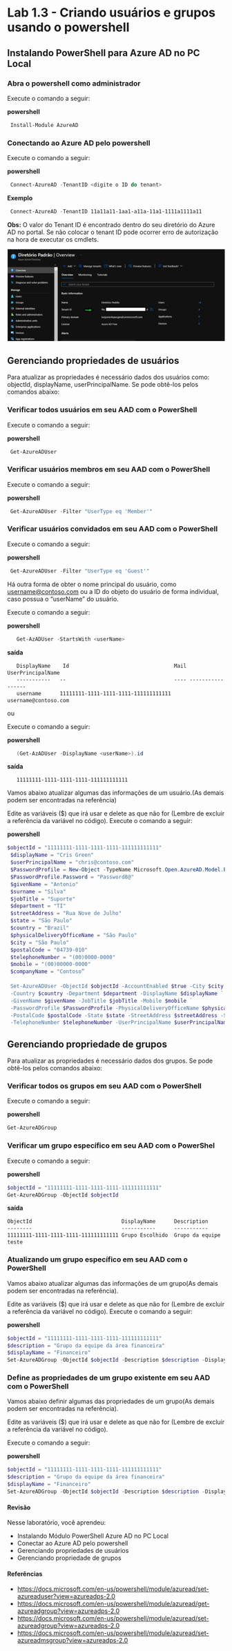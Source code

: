 # Lab 1.3 - Criando usuários e grupos usando o powershell

## Instalando PowerShell para Azure AD no PC Local

### Abra o powershell como administrador

Execute o comando a seguir:


 **powershell** 
  ```powershell
   Install-Module AzureAD
   ```

### Conectando ao Azure AD pelo powershell

Execute o comando a seguir:


 **powershell** 
  ```powershell
   Connect-AzureAD -TenantID <digite o ID do tenant>
   ```
 **Exemplo** 
  ```powershell
   Connect-AzureAD -TenantID 11a11a11-1aa1-a11a-11a1-1111a1111a11
   ```

**Obs:** O valor do Tenant ID é encontrado dentro do seu diretório do Azure AD no portal. Se não colocar o tenant ID pode ocorrer erro de autorização na hora de executar os cmdlets.

![image](../imagens/imagensTenantIDAAD.png)


## Gerenciando propriedades de usuários

Para atualizar as propriedades é necessário dados dos usuários como: objectId, displayName, userPrincipalName. Se pode obtê-los pelos comandos abaixo:

### Verificar todos usuários em seu AAD com o PowerShell

Execute o comando a seguir:


 **powershell** 
  ```powershell
   Get-AzureADUser
   ```

### Verificar usuários membros em seu AAD com o PowerShell

Execute o comando a seguir:


 **powershell** 
  ```powershell
   Get-AzureADUser -Filter "UserType eq 'Member'"
   ```

### Verificar usuários convidados em seu AAD com o PowerShell

Execute o comando a seguir:


 **powershell** 
  ```powershell
   Get-AzureADUser -Filter "UserType eq 'Guest'"
   ```

Há outra forma de obter o nome principal do usuário, como username@contoso.com ou a ID do objeto do usuário de forma individual, caso possua o “userName” do usuário.

Execute o comando a seguir:


   **powershell** 
   ```powershell
      Get-AzADUser -StartsWith <userName>
   ```

   **saída** 
   ```
      DisplayName    Id                                  Mail UserPrincipalName
      -----------   --                                   ---- -----------------
      username      11111111-1111-1111-1111-111111111111      username@contoso.com

   ```

ou

Execute o comando a seguir:


   **powershell** 
   ```powershell
      (Get-AzADUser -DisplayName <userName>).id
   ```

   **saída** 
   ```
      11111111-1111-1111-1111-111111111111 

   ```
Vamos abaixo atualizar algumas das informações de um usuário.(As demais podem ser encontradas na referência)

Edite as variáveis ($) que irá usar e delete as que não for (Lembre de excluir a referência da variável no código). Execute o comando a seguir:

 **powershell** 
  ```powershell
  $objectId = "11111111-1111-1111-1111-111111111111"
   $displayName = "Cris Green"
   $userPrincipalName = "chris@contoso.com"
   $PasswordProfile = New-Object -TypeName Microsoft.Open.AzureAD.Model.PasswordProfile
   $PasswordProfile.Password = "Password8@"
   $givenName = "Antonio"
   $surname = "Silva"
   $jobTitle = "Suporte"
   $department = "TI"
   $streetAddress = "Rua Nove de Julho"
   $state = "São Paulo"
   $country = "Brazil"
   $physicalDeliveryOfficeName = "São Paulo"
   $city = "São Paulo"
   $postalCode = "04739-010"
   $telephoneNumber = "(00)0000-0000"
   $mobile = "(00)00000-0000"
   $companyName = "Contoso”

   Set-AzureADUser -ObjectId $objectId -AccountEnabled $true -City $city -CompanyName $companyName `
   -Country $country -Department $department -DisplayName $displayName `
   -GivenName $givenName -JobTitle $jobTitle -Mobile $mobile `
   -PasswordProfile $PasswordProfile -PhysicalDeliveryOfficeName $physicalDeliveryOfficeName `
   -PostalCode $postalCode -State $state -StreetAddress $streetAddress -Surname $surname `
   -TelephoneNumber $telephoneNumber -UserPrincipalName $userPrincipalName
   ```

## Gerenciando propriedade de grupos

Para atualizar as propriedades é necessário dados dos grupos. Se pode obtê-los pelos comandos abaixo:

### Verificar todos os grupos em seu AAD com o PowerShell

Execute o comando a seguir:


 **powershell** 
   ```powershell
   Get-AzureADGroup
   ```

### Verificar um grupo específico em seu AAD com o PowerShel

Execute o comando a seguir:


 **powershell** 
   ```powershell
   $objectId = "11111111-1111-1111-1111-111111111111"
   Get-AzureADGroup -ObjectId $objectId
   ```

 **saída** 
   ```
   ObjectId                             DisplayName      Description
   --------                             -----------      -----------
   11111111-1111-1111-1111-111111111111 Grupo Escolhido  Grupo da equipe teste
   ```


### Atualizando um grupo específico em seu AAD com o PowerShell

Vamos abaixo atualizar algumas das informações de um grupo(As demais podem ser encontradas na referência).


Edite as variáveis ($) que irá usar e delete as que não for (Lembre de excluir a referência da variável no código). Execute o comando a seguir:


 **powershell** 
   ```powershell
   $objectId = "11111111-1111-1111-1111-111111111111"
   $description = "Grupo da equipe da área financeira"
   $displayName = "Financeiro"
   Set-AzureADGroup -ObjectId $objectId -Description $description -DisplayName $displayName -MailEnabled $false
   ```



### Define as propriedades de um grupo existente em seu AAD com o PowerShell

Vamos abaixo definir algumas das propriedades de um grupo(As demais podem ser encontradas na referência).
 

Edite as variáveis ($) que irá usar e delete as que não for (Lembre de excluir a referência da variável no código). 

Execute o comando a seguir:

 **powershell** 
   ```powershell
   $objectId = "11111111-1111-1111-1111-111111111111"
   $description = "Grupo da equipe da área financeira"
   $displayName = "Financeiro"
   Set-AzureADGroup -ObjectId $objectId -Description $description -DisplayName $description -MailEnabled $false
   ```



#### Revisão

Nesse laboratório, você aprendeu:

+ Instalando Módulo PowerShell Azure AD no PC Local
+ Conectar ao Azure AD pelo powershell
+ Gerenciando propriedades de usuários
+ Gerenciando propriedade de grupos



#### Referências

+ https://docs.microsoft.com/en-us/powershell/module/azuread/set-azureaduser?view=azureadps-2.0
+ https://docs.microsoft.com/en-us/powershell/module/azuread/get-azureadgroup?view=azureadps-2.0
+ https://docs.microsoft.com/en-us/powershell/module/azuread/set-azureadgroup?view=azureadps-2.0
+ https://docs.microsoft.com/en-us/powershell/module/azuread/set-azureadmsgroup?view=azureadps-2.0

